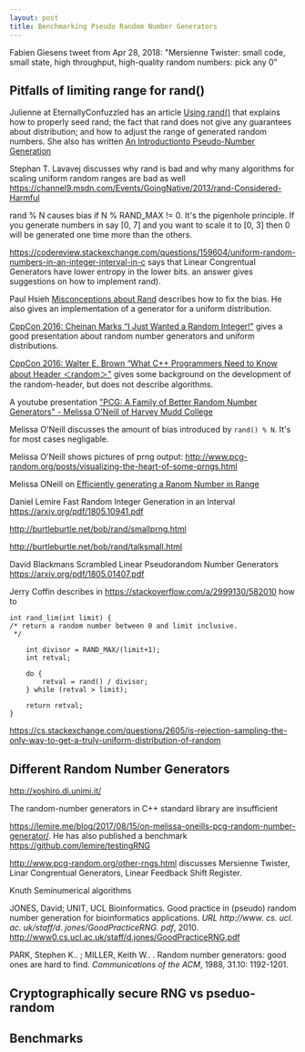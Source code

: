 ```yaml
---
layout: post
title: Benchmarking Pseudo Random Number Generators
---
```


Fabien Giesens tweet from Apr 28, 2018: "Mersienne Twister: small code, small state, high throughput, high-quality random numbers: pick any 0"

## Pitfalls of limiting range for rand()

Julienne at EternallyConfuzzled has an article [Using rand()](http://www.eternallyconfuzzled.com/arts/jsw_art_rand.aspx) that explains how to properly seed rand; the fact that rand does not give any guarantees about distribution; and how to adjust the range of generated random numbers. She also has written [An Introductionto Pseudo-Number Generation](http://www.eternallyconfuzzled.com/tuts/algorithms/jsw_tut_rand.aspx)

Stephan T. Lavavej discusses why rand is bad and why many algorithms for scaling uniform random ranges are bad as well https://channel9.msdn.com/Events/GoingNative/2013/rand-Considered-Harmful

rand % N causes bias if N % RAND_MAX != 0. It's the pigenhole principle. If you generate numbers in say [0, 7] and you want to scale it to [0, 3]  then 0 will be generated one time more than the others.

https://codereview.stackexchange.com/questions/159604/uniform-random-numbers-in-an-integer-interval-in-c says that Linear Congrentual Generators have lower entropy in the lower bits. an answer gives suggestions on how to implement rand).

Paul Hsieh [Misconceptions about Rand](http://www.azillionmonkeys.com/qed/random.html) describes how to fix the bias. He also gives an implementation of a generator for a uniform distribution.

[CppCon 2016: Cheinan Marks “I Just Wanted a Random Integer!"](https://www.youtube.com/watch?v=4_QO1nm7uJs) gives a good presentation about random number generators and uniform distributions.

[CppCon 2016: Walter E. Brown “What C++ Programmers Need to Know about Header ＜random＞"](https://www.youtube.com/watch?v=6DPkyvkMkk8) gives some background on the development of the random-header, but does not describe algorithms.

A youtube presentation ["PCG: A Family of Better Random Number Generators" - Melissa O'Neill of Harvey Mudd College](https://www.youtube.com/watch?v=45Oet5qjlms)

Melissa O'Neill discusses the amount of bias introduced by `rand() % N`. It's for most cases negligable. 

Melissa O'Neill shows pictures of prng output: http://www.pcg-random.org/posts/visualizing-the-heart-of-some-prngs.html

Melissa ONeill on [Efficiently generating a Ranom Number in Range](http://www.pcg-random.org/posts/bounded-rands.html)

Daniel Lemire Fast Random Integer Generation in an Interval https://arxiv.org/pdf/1805.10941.pdf

http://burtleburtle.net/bob/rand/smallprng.html

http://burtleburtle.net/bob/rand/talksmall.html

David Blackmans Scrambled Linear Pseudorandom Number Generators https://arxiv.org/pdf/1805.01407.pdf

Jerry Coffin describes in https://stackoverflow.com/a/2999130/582010 how to

```
int rand_lim(int limit) {
/* return a random number between 0 and limit inclusive.
 */

    int divisor = RAND_MAX/(limit+1);
    int retval;

    do { 
        retval = rand() / divisor;
    } while (retval > limit);

    return retval;
}
```

https://cs.stackexchange.com/questions/2605/is-rejection-sampling-the-only-way-to-get-a-truly-uniform-distribution-of-random

## Different Random Number Generators

http://xoshiro.di.unimi.it/

The random-number generators in C++ standard library are insufficient

https://lemire.me/blog/2017/08/15/on-melissa-oneills-pcg-random-number-generator/. He has also published a benchmark https://github.com/lemire/testingRNG

http://www.pcg-random.org/other-rngs.html discusses Mersienne Twister, Linar Congrentual Generators, Linear Feedback Shift Register.

Knuth Seminumerical algorithms

JONES, David; UNIT, UCL Bioinformatics. Good practice in (pseudo) random number generation for bioinformatics applications. *URL http://www. cs. ucl. ac. uk/staff/d. jones/GoodPracticeRNG. pdf*, 2010. http://www0.cs.ucl.ac.uk/staff/d.jones/GoodPracticeRNG.pdf

PARK, Stephen K.. ; MILLER, Keith W.. . Random number generators: good ones are hard to find. *Communications of the ACM*, 1988, 31.10: 1192-1201.

## Cryptographically secure RNG vs pseduo-random

## Benchmarks

